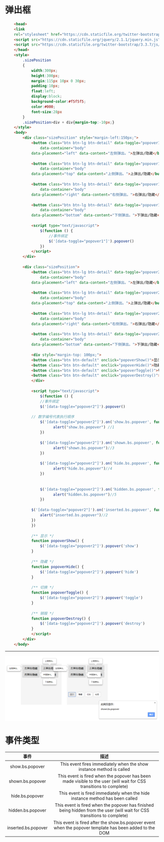 # 弹出框
```html
	<head>
	<link 
	rel="stylesheet" href="https://cdn.staticfile.org/twitter-bootstrap/3.3.7/css/bootstrap.min.css">
	<script src="https://cdn.staticfile.org/jquery/2.1.1/jquery.min.js"></script>
	<script src="https://cdn.staticfile.org/twitter-bootstrap/3.3.7/js/bootstrap.min.js"></script>
	</head>
	<style>
		.sizePosition
		{
			width:300px;
			height:300px;
			margin:115px 10px 0 30px;
			padding:10px;
			float:left;
			display:block;
			background-color:#f5f5f5;
			color:#000;
			font-size:28px
		}
		.sizePosition>div + div{margin-top:-10px;}
	</style>
	<body>
		<div class="sizePosition" style="margin-left:150px;">
			<button class="btn btn-lg btn-detail" data-toggle="popover1" 
				data-container="body"
			data-placement="left" data-content="左侧弹出。">左弹出/隐藏</button>

			<button class="btn btn-lg btn-detail" data-toggle="popover1" 
				data-container="body"
			data-placement="top" data-content="上侧弹出。">上弹出/隐藏</button>

			<button class="btn btn-lg btn-detail" data-toggle="popover1" 
				data-container="body"
			data-placement="right" data-content="右侧弹出。">右弹出/隐藏</button>

			<button class="btn btn-lg btn-detail" data-toggle="popover1"
				data-container="body"
			data-placement="bottom" data-content="下侧弹出。">下弹出/隐藏</button>

			<script type="text/javascript">
				$(function () {
					//事件绑定
	  				$('[data-toggle="popover1"]').popover()
				})
			</script>
		</div>

		<div class="sizePosition">
			<button class="btn btn-lg btn-detail" data-toggle="popover2"
				data-container="body"
			data-placement="left" data-content="左侧弹出。">左弹出/隐藏</button>

			<button class="btn btn-lg btn-detail" data-toggle="popover2" 
				data-container="body"
			data-placement="top" data-content="上侧弹出。">上弹出/隐藏</button>

			<button class="btn btn-lg btn-detail" data-toggle="popover2"
				data-container="body"
			data-placement="right" data-content="右侧弹出。">右弹出/隐藏</button>

			<button class="btn btn-lg btn-detail" data-toggle="popover2" 
				data-container="body"
			data-placement="bottom" data-content="下侧弹出。">下弹出/隐藏</button>

			<div style="margin-top: 100px;">
			<button class="btn btn-default" onclick="popoverShow()">显示</button>
			<button class="btn btn-default" onclick="popoverHide()">隐藏</button>
			<button class="btn btn-default" onclick="popoverToggle()">切换</button>
			<button class="btn btn-default" onclick="popoverDestroy()">销毁</button>
			</div>

			<script type="text/javascript">
				$(function () {
				//事件绑定
	  			$('[data-toggle="popover2"]').popover()

	  		// 数字编号代表执行顺序
				$('[data-toggle="popover2"]').on('show.bs.popover', function () {
					  alert("show.bs.popover") //1
				})

				$('[data-toggle="popover2"]').on('shown.bs.popover', function () {
					  alert("shown.bs.popover")//3
				})

				$('[data-toggle="popover2"]').on('hide.bs.popover', function () {
					  alert("hide.bs.popover")//4
				})


				$('[data-toggle="popover2"]').on('hidden.bs.popover', function () {
					  alert("hidden.bs.popover")//5
				})

			$('[data-toggle="popover2"]').on('inserted.bs.popover', function () {
				alert("inserted.bs.popover")//2
			})
			})

			/** 显示 */
			function popoverShow() {
				$('[data-toggle="popover2"]').popover('show')
			}

			/** 隐藏 */
			function popoverHide() {
				$('[data-toggle="popover2"]').popover('hide')
			}

			/** 切换 */
			function popoverToggle() {
				$('[data-toggle="popover2"]').popover('toggle')
			}

			/** 销毁 */
			function popoverDestroy() {
				$('[data-toggle="popover2"]').popover('destroy')
			}
			</script>
		</div>
	</body>
```
---
![popover.png](pictures/BootStrap/popover.png)
# 事件类型
|事件|描述|
|:---:|:---:|
|show.bs.popover|This event fires immediately when the show instance method is called|
|shown.bs.popover|This event is fired when the popover has been made visible to the user (will wait for CSS transitions to complete)|
|hide.bs.popover|This event is fired immediately when the hide instance method has been called|
|hidden.bs.popover|This event is fired when the popover has finished being hidden from the user (will wait for CSS transitions to complete)|
|inserted.bs.popover|This event is fired after the show.bs.popover event when the popover template has been added to the DOM|
